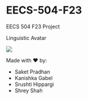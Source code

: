 # EECS-504-F23
EECS 504 F23 Project

Linguistic Avatar

<img src="https://raw.githubusercontent.com/Saketspradhan/EECS-504-F23/main/Readme_data/Overall.jpg">

Made with ❤️ by: 
* Saket Pradhan
* Kanishka Gabel
* Srushti Hippargi
* Shrey Shah
